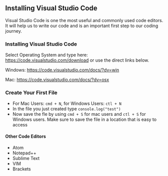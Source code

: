 ## Installing Visual Studio Code
Visual Studio Code is one the most useful and commonly used code editors. It will help us to write our code and is an important first step to our coding journey.

### Installing Visual Studio Code
Select Operating System and type here: https://code.visualstudio.com/download or use the direct links below. 

Windows: https://code.visualstudio.com/docs/?dv=win

Mac: https://code.visualstudio.com/docs/?dv=osx

### Create Your First File
- For Mac Users: `cmd + N`, for Windows Users: `ctl + N`
- In the file you just created type `console.log("test")`
- Now save the fle by using `cmd + S` for mac users and `ctl + S` for Windows users. Make sure to save the file in a location that is easy to access

#### Other Code Editors
- Atom
- Notepad++
- Sublime Text
- VIM
- Brackets
